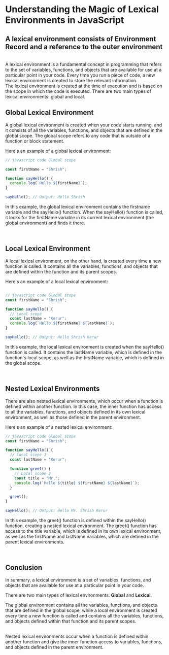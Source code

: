 # Understanding the Magic of Lexical Environments in JavaScript

## A lexical environment consists of Environment Record and a reference to the outer environment

<br>
A lexical environment is a fundamental concept in programming that refers to the set of variables, functions, and objects that are available for use at a particular point in your code. Every time you run a piece of code, a new lexical environment is created to store the relevant information.

<br>
The lexical environment is created at the time of execution and is based on the scope in which the code is executed. There are two main types of lexical environments: global and local.

<br>

## Global Lexical Environment
A global lexical environment is created when your code starts running, and it consists of all the variables, functions, and objects that are defined in the global scope. The global scope refers to any code that is outside of a function or block statement.

Here's an example of a global lexical environment:

```js
// javascript code Global scope

const firstName = "Shrish";

function sayHello() {
  console.log(`Hello ${firstName}`);
}

sayHello(); // Output: Hello Shrish
```
In this example, the global lexical environment contains the firstname variable and the sayHello() function. When the sayHello() function is called, it looks for the firstName variable in its current lexical environment (the global environment) and finds it there.

<br>

## Local Lexical Environment
A local lexical environment, on the other hand, is created every time a new function is called. It contains all the variables, functions, and objects that are defined within the function and its parent scopes.

Here's an example of a local lexical environment:
```js

// javascript code Global scope
const firstName = "Shrish";

function sayHello() {
  // Local scope
  const lastName = "Kerur";
  console.log(`Hello ${firstName} ${lastName}`);
}

sayHello(); // Output: Hello Shrish Kerur
```

In this example, the local lexical environment is created when the sayHello() function is called. It contains the lastName variable, which is defined in the function's local scope, as well as the firstName variable, which is defined in the global scope.

<br>

## Nested Lexical Environments
There are also nested lexical environments, which occur when a function is defined within another function. In this case, the inner function has access to all the variables, functions, and objects defined in its own lexical environment, as well as those defined in the parent environment.

Here's an example of a nested lexical environment:


```js
// javascript code Global scope
const firstName = "Shrish";

function sayHello() {
  // Local scope 1
  const lastName = "Kerur";

  function greet() {
    // Local scope 2
    const title = "Mr.";
    console.log(`Hello ${title} ${firstName} ${lastName}`);
  }

  greet();
}

sayHello(); // Output: Hello Mr. Shrish Kerur
```

In this example, the greet() function is defined within the sayHello() function, creating a nested lexical environment. The greet() function has access to the title variable, which is defined in its own lexical environment, as well as the firstName and lastName variables, which are defined in the parent lexical environments.

<br>

## Conclusion
In summary, a lexical environment is a set of variables, functions, and objects that are available for use at a particular point in your code.

There are two main types of lexical environments: <b>Global</b> and <b>Lexical</b>.

The global environment contains all the variables, functions, and objects that are defined in the global scope, while a local environment is created every time a new function is called and contains all the variables, functions, and objects defined within that function and its parent scopes.

<br>
Nested lexical environments occur when a function is defined within another function and give the inner function access to variables, functions, and objects defined in the parent environment.

